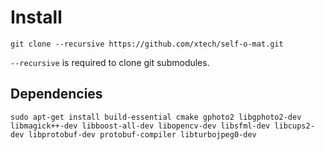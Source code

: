 # Install

```git clone --recursive https://github.com/xtech/self-o-mat.git```

`--recursive` is required to clone git submodules.

## Dependencies

```sudo apt-get install build-essential cmake gphoto2 libgphoto2-dev libmagick++-dev libboost-all-dev libopencv-dev libsfml-dev libcups2-dev libprotobuf-dev protobuf-compiler libturbojpeg0-dev```
